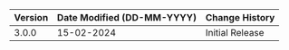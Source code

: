 | **Version** | **Date Modified (DD-MM-YYYY)** | **Change History**                                                 |
|-------------|--------------------------------|--------------------------------------------------------------------|
| 3.0.0       | 15-02-2024                   | Initial Release                                                      |
